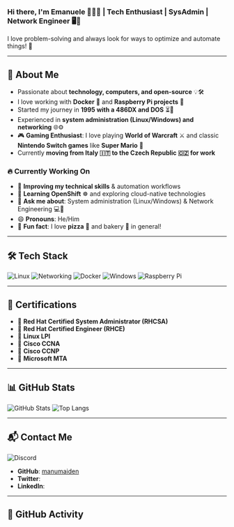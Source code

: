 ### Hi there, I'm Emanuele 👨‍💻👋 | **Tech Enthusiast | SysAdmin | Network Engineer** 🖥️🔧
I love problem-solving and always look for ways to optimize and automate things! 🚀

---

## 🧐 **About Me**
- Passionate about **technology, computers, and open-source** 💡🛠️
- I love working with **Docker** 🐳 and **Raspberry Pi projects** 🍓
- Started my journey in **1995 with a 486DX and DOS** ⏳💾
- Experienced in **system administration (Linux/Windows) and networking** 🌐⚙️
- 🎮 **Gaming Enthusiast**: I love playing **World of Warcraft** ⚔️ and classic **Nintendo Switch games** like **Super Mario** 🍄
- Currently **moving from Italy 🇮🇹 to the Czech Republic 🇨🇿 for work**

### 🔥 **Currently Working On**
- 🔭 **Improving my technical skills** & automation workflows
- 🌱 **Learning OpenShift** ☸️ and exploring cloud-native technologies
- 💬 **Ask me about**: System administration (Linux/Windows) & Network Engineering 💻🛜
- 😄 **Pronouns**: He/Him
- 🍪 **Fun fact**: I love **pizza** 🍕 and bakery 🥐 in general!

---

## 🛠️ **Tech Stack**
![Linux](https://img.shields.io/badge/Linux-FCC624?style=for-the-badge&logo=linux&logoColor=black)
![Networking](https://img.shields.io/badge/Networking-0078D7?style=for-the-badge&logo=cisco&logoColor=white)
![Docker](https://img.shields.io/badge/Docker-2496ED?style=for-the-badge&logo=docker&logoColor=white)
![Windows](https://img.shields.io/badge/Windows-0078D6?style=for-the-badge&logo=windows&logoColor=white)
![Raspberry Pi](https://img.shields.io/badge/Raspberry%20Pi-C51A4A?style=for-the-badge&logo=raspberry-pi&logoColor=white)

---

## 📜 **Certifications**
- 🏅 **Red Hat Certified System Administrator (RHCSA)** 
- 🏅 **Red Hat Certified Engineer (RHCE)** 
- 🏅 **Linux LPI**
- 🏅 **Cisco CCNA**
- 🏅 **Cisco CCNP** 
- 🏅 **Microsoft MTA** 

---

## 📊 **GitHub Stats**
![GitHub Stats](https://github-readme-stats.vercel.app/api?username=manumaiden&show_icons=true&theme=radical)
![Top Langs](https://github-readme-stats.vercel.app/api/top-langs/?username=manumaiden&layout=compact&theme=radical)

---

## 📬 **Contact Me**
![Discord](https://discord.c99.nl/widget/theme-1/260148150562455554.png)

- **GitHub**: [manumaiden](https://github.com/manumaiden)
- **Twitter**: 
- **LinkedIn**: 

---

## 📌 **GitHub Activity**
<!--START_SECTION:activity-->
<!--END_SECTION:activity-->
